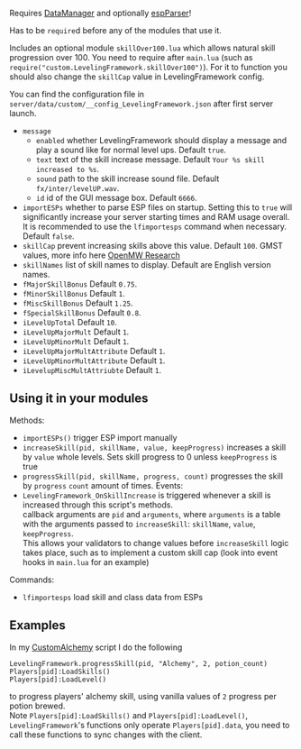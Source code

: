 Requires [DataManager](https://github.com/tes3mp-scripts/DataManager) and optionally [espParser](https://github.com/JakobCh/tes3mp_scripts/tree/master/espParser)!

Has to be `require`d before any of the modules that use it.

Includes an optional module `skillOver100.lua` which allows natural skill progression over 100. You need to require after `main.lua` (such as `require("custom.LevelingFramework.skillOver100")`). For it to function you should also change the `skillCap` value in LevelingFramework config.

You can find the configuration file in `server/data/custom/__config_LevelingFramework.json` after first server launch.
* `message`
  * `enabled` whether LevelingFramework should display a message and play a sound like for normal level ups. Default `true`.
  * `text` text of the skill increase message. Default `Your %s skill increased to %s`.
  * `sound` path to the skill increase sound file. Default `fx/inter/levelUP.wav`.
  * `id` id of the GUI message box. Default `6666`.
* `importESPs` whether to parse ESP files on startup. Setting this to `true` will significantly increase your server starting times and RAM usage overall. It is recommended to use the `lfimportesps` command when necessary. Default `false`. 
* `skillCap` prevent increasing skills above this value. Default `100`.
GMST values, more info here [OpenMW Research](https://wiki.openmw.org/index.php?title=Research:Stats_and_Levelling#Skill_progress)
* `skillNames` list of skill names to display. Default are English version names.
* `fMajorSkillBonus` Default `0.75`.
* `fMinorSkillBonus` Default `1`.
* `fMiscSkillBonus` Default `1.25`.
* `fSpecialSkillBonus` Default `0.8`.
* `iLevelUpTotal` Default `10`.
* `iLevelUpMajorMult` Default `1`.
* `iLevelUpMinorMult` Default `1`.
* `iLevelUpMajorMultAttribute` Default `1`.
* `iLevelUpMinorMultAttribute` Default `1`.
* `iLevelupMiscMultAttriubte` Default `1`.

Using it in your modules
---
Methods:
* `importESPs()` trigger ESP import manually
* `increaseSkill(pid, skillName, value, keepProgress)` increases a skill by `value` whole levels. Sets skill progress to 0 unless `keepProgress` is true
* `progressSkill(pid, skillName, progress, count)` progresses the skill by `progress` `count` amount of times.
Events:
* `LevelingFramework_OnSkillIncrease` is triggered whenever a skill is increased through this script's methods.  
  callback arguments are `pid` and `arguments`, where `arguments` is a table with the arguments passed to `increaseSkill`: `skillName`, `value`, `keepProgress`.  
  This allows your validators to change values before `increaseSkill` logic takes place, such as to implement a custom skill cap (look into event hooks in `main.lua` for an example)

Commands:
* `lfimportesps` load skill and class data from ESPs

Examples
---
In my [CustomAlchemy](https://github.com/tes3mp-scripts/CustomAlchemy) script I do the following
```
LevelingFramework.progressSkill(pid, "Alchemy", 2, potion_count)
Players[pid]:LoadSkills()
Players[pid]:LoadLevel()
```
to progress players' alchemy skill, using vanilla values of `2` progress per potion brewed.  
Note `Players[pid]:LoadSkills()` and `Players[pid]:LoadLevel()`, `LevelingFramework`'s functions only operate `Players[pid].data`, you need to call these functions to sync changes with the client.